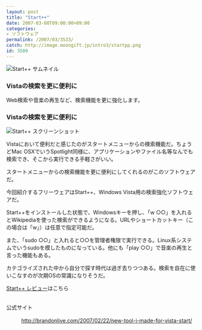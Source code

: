 ```yaml
---
layout: post
title: "Start++"
date: 2007-03-08T09:00:00+09:00
categories:
- ソフトウェア
permalink: /2007/03/3533/
catch: http://image.moongift.jp/intro3/startpp.png
id: 3509
---
```

 ![Start++ サムネイル](http://image.moongift.jp/intro3/startpp.t.png "Start++ サムネイル")
  

### Vistaの検索を更に便利に
  
Web検索や音楽の再生など、検索機能を更に強化します。  
<!--more-->  

### Vistaの検索を更に便利に
  

![Start++ スクリーンショット](http://image.moongift.jp/intro3/startpp.png "Start++ スクリーンショット")

  

Vistaにおいて便利だと感じたのがスタートメニューからの検索機能だ。ちょうどMac OSXでいうSpotlight同様に、アプリケーションやファイル名等なんでも検索でき、そこから実行できる手軽さがいい。

  

スタートメニューからの検索機能を更に便利にしてくれるのがこのソフトウェアだ。

  

今回紹介するフリーウェアはStart++、Windows Vista用の検索強化ソフトウェアだ。

  

Start++をインストールした状態で、Windowsキーを押し、「w ○○」を入れるとWikipediaを使った検索ができるようになる。URLやショートカットキー（この場合は「w」）は任意で指定可能だ。

  

また、「sudo ○○」と入れると○○を管理者権限で実行できる。Linux系システムでいうsudoを模したものになっている。他にも「play ○○」で音楽の再生と言った機能もある。

  

カテゴライズされた中から自分で探す時代は過ぎ去りつつある。検索を自在に使いこなすのが次期OSの常識になりそうだ。

  

[Start++ レビュー](http://fw.moongift.jp/review/i-3535.html)はこちら

  
<dl>
<br><dt>公式サイト</dt>
<br><dd><a href="http://brandonlive.com/2007/02/22/new-tool-i-made-for-vista-start/" target="_blank">http://brandonlive.com/2007/02/22/new-tool-i-made-for-vista-start/</a></dd>
<br>
</dl>